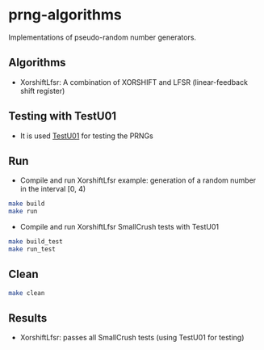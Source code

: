 # prng-algorithms

Implementations of pseudo-random number generators.

## Algorithms

- XorshiftLfsr: A combination of XORSHIFT and LFSR (linear-feedback shift register)

## Testing with TestU01

- It is used [TestU01](http://simul.iro.umontreal.ca/testu01/tu01.html) for testing the PRNGs

## Run

- Compile and run XorshiftLfsr example: generation of a random number in the interval [0, 4)

```bash
make build
make run
```

- Compile and run XorshiftLfsr SmallCrush tests with TestU01

```bash
make build_test
make run_test
```

## Clean

```bash
make clean
```

## Results

- XorshiftLfsr: passes all SmallCrush tests (using TestU01 for testing)

